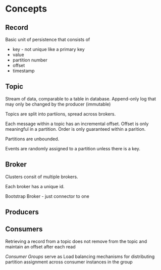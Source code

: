 # Concepts

## Record

Basic unit of persistence that consists of 

- key - not unique like a primary key 
- value
- partition number
- offset
- timestamp

## Topic

Stream of data, comparable to a table in database. Append-only log that may only be changed by the producer (immutable)

Topics are split into partiions, spread across brokers. 

Each message within a topic has an incremental offset. Offset is only meaningful in a partition. Order is only guaranteed within a parition. 

Partitions are unbounded.

Events are randomly assigned to a partition unless there is a key.

## Broker

Clusters consit of multiple brokers. 

Each broker has a unique id.

Bootstrap Broker - just connector to one


## Producers

## Consumers

Retrieving a record from a topic does not remove from the topic and maintain an offset after each read

*Consumer Groups* serve as Load balancing mechanisms for distributing partition assignment across consumer instances in the group
